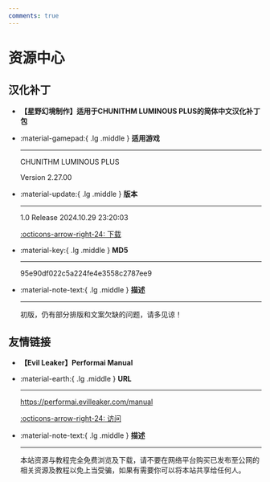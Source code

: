 ```yaml
---
comments: true
---
```


# 资源中心

## 汉化补丁

<div class="grid cards" markdown>

- __【星野幻境制作】适用于CHUNITHM LUMINOUS PLUS的简体中文汉化补丁包__

</div>

<div class="grid cards" markdown>

-   :material-gamepad:{ .lg .middle } __适用游戏__

    ---
    
    CHUNITHM LUMINOUS PLUS
    
    Version 2.27.00

-   :material-update:{ .lg .middle } __版本__

    ---

    1.0 Release 2024.10.29 23:20:03

    [:octicons-arrow-right-24: 下载](https://unreal-network.tech/download/game/chusan/sdhd2.25/CHUNITHM_LUMINOUS_PLUS_CHS_PATCH_PACK_Ver.1.0_By_HoshinoUnreal.zip)

-   :material-key:{ .lg .middle } __MD5__

    ---

    95e90df022c5a224fe4e3558c2787ee9

-   :material-note-text:{ .lg .middle } __描述__

    ---
    
    初版，仍有部分排版和文案欠缺的问题，请多见谅！


</div>

## 友情链接

<div class="grid cards" markdown>

- __【Evil Leaker】Performai Manual__

</div>

<div class="grid cards" markdown>

-   :material-earth:{ .lg .middle } __URL__

    ---
    
    https://performai.evilleaker.com/manual

    [:octicons-arrow-right-24: 访问](https://performai.evilleaker.com/manual)

-   :material-note-text:{ .lg .middle } __描述__

    ---

    本站资源与教程完全免费浏览及下载，请不要在网络平台购买已发布至公网的相关资源及教程以免上当受骗，如果有需要你可以将本站共享给任何人。

</div>

